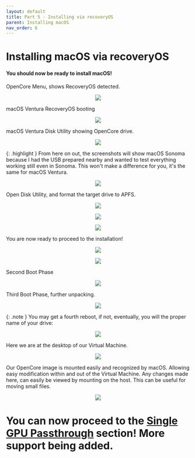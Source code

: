 ```yaml
---
layout: default
title: Part 5 - Installing via recoveryOS
parent: Installing macOS
nav_order: 6
---
```


# Installing macOS via recoveryOS
#### You should now be ready to install macOS!

OpenCore Menu, shows RecoveryOS detected.

<p align="center">
  <img src="../../assets/OpenCoreVMBootRecovery.png">
</p>

macOS Ventura RecoveryOS booting

<p align="center">
  <img src="../../assets/BootingRecovery.png">
</p>

macOS Ventura Disk Utility showing OpenCore drive.

<p align="center">
  <img src="../../assets/macOSRecoveryDiskUtility.png">
</p>

{: .highlight }
From here on out, the screenshots will show macOS Sonoma because I had the USB prepared nearby and wanted to test everything working still even in Sonoma. This won't make a difference for you, it's the same for macOS Ventura.

<p align="center">
  <img src="../../assets/OpenCoreSonomaRecoveryBoot.png">
</p>

Open Disk Utility, and format the target drive to APFS.

<p align="center">
  <img src="../../assets/macOSRecoveryFormatInstallTarget.png">
</p>

<p align="center">
  <img src="../../assets/macOSRecoveryFormatInstallTarget2.png">
</p>

<p align="center">
  <img src="../../assets/macOSRecoveryFormatInstallTarget3.png">
</p>

You are now ready to proceed to the installation!

<p align="center">
  <img src="../../assets/OpenCoreSonomaRecoveryInstallation1.png">
</p>

<p align="center">
  <img src="../../assets/OpenCoreSonomaRecoveryInstallation2.png">
</p>

Second Boot Phase

<p align="center">
  <img src="../../assets/OpenCoreSonomaSecondBootPhase.png">
</p>

Third Boot Phase, further unpacking.

<p align="center">
  <img src="../../assets/OpenCoreSonomaThirdBootPhase.png">
</p>

{: .note }
You may get a fourth reboot, if not, eventually, you will the proper name of your drive:

<p align="center">
  <img src="../../assets/OpenCoreSonomaInstallationComplete.png">
</p>

Here we are at the desktop of our Virtual Machine.

<p align="center">
  <img src="../../assets/macOSSonomaDesktop.png">
</p>

Our OpenCore image is mounted easily and recognized by macOS. Allowing easy modification within and out of the Virtual Machine. Any changes made here, can easily be viewed by mounting on the host. This can be useful for moving small files.

<p align="center">
  <img src="../../assets/macOSSonomaNoMountEFIneeded.png">
</p>

<h1>You can now proceed to the <a href="../07-SingleGPUPassthrough/">Single GPU Passthrough</a> section! More support being added.</h1>